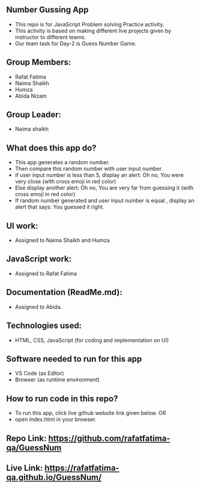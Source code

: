 ## Number Gussing App
- This repo is for JavaScript Problem solving Practice activity.
- This activity is based on making different live projects given by instructor to different teams.
- Our team task for Day-2 is Guess Number Game.

## Group Members:
- Rafat Fatima
- Naima Shaikh
- Humza
- Abida Nizam

## Group Leader:
- Naima shaikh

## What does this app do?
- This app generates a random number.
- Then compare this random number with user input number.
- if user input number is less than 5, display an alert: Oh no, You were very close (with cross emoji  in red color)
- Else display another alert: Oh no, You are very far from guessing it (with cross emoji in red color)
- If random number generated and user input number is equal , display an alert that says: You guessed it right.

## UI work:
- Assigned to Naima Shaikh and Humza

## JavaScript work:
- Assigned to Rafat Fatima

## Documentation (ReadMe.md):
- Assigned to Abida.

## Technologies used:
- HTML, CSS, JavaScript (for coding and implementation on UI)

## Software needed to run for this app
- VS Code (as Editor)
- Browser (as runtime environment)

## How to run code in this repo?
- To run this app, click live github website link given below. OR
- open index.html in your browser.

## Repo Link: https://github.com/rafatfatima-qa/GuessNum
## Live Link: https://rafatfatima-qa.github.io/GuessNum/